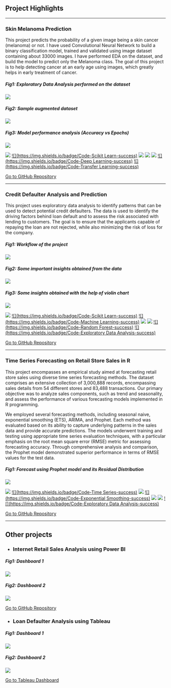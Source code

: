 ## Project Highlights

---

### Skin Melanoma Prediction

This project predicts the probability of a given image being a skin cancer (melanoma) or not. I have used Convolutional Neural Network to build a binary classification model, trained and validated using image dataset containing about 33000 images. I have performed EDA on the dataset, and build the model to predict only the Melanoma class. The goal of this project is to help detecting cancer at an early age using images, which greatly helps in early treatment of cancer. 

##### Fig1: Exploratory Data Analysis performed on the dataset
<img src="images/melanoma%20eda.png?raw=true" />

##### Fig2: Sample augmented dataset
<img src="images/melanoma%20augmented%20images.png?raw=true" />

##### Fig3: Model performance analysis (Accuracy vs Epochs)
<img src="images/melanoma%20accuracy%20vs%20epochs.png?raw=true" />

[![](https://img.shields.io/badge/Code-Python-success)](#) [![](https://img.shields.io/badge/Code-Scikit Learn-success)](#) [![](https://img.shields.io/badge/Code-Tensorflow-success)](#) [![](https://img.shields.io/badge/Code-Matplotlib-success)](#) [![](https://img.shields.io/badge/Code-Pandas-success)](#) [![](https://img.shields.io/badge/Code-Deep Learning-success)](#) [![](https://img.shields.io/badge/Code-Transfer Learning-success)](#) 

[Go to GitHub Repository](https://github.com/aje2907/Skin-Melanoma-Prediction/tree/main)

---

### Credit Defaulter Analysis and Prediction
This project uses exploratory data analysis to identify patterns that can be used to detect potential credit defaulters. The data is used to identify the driving factors behind loan default and to assess the risk associated with lending to customers. The goal is to ensure that the applicants capable of repaying the loan are not rejected, while also minimizing the risk of loss for the company.

##### Fig1: Workflow of the project
<img src="images/credit%20def%20workflow.png?raw=true" />

##### Fig2: Some important insights obtained from the data
<img src="images/credit%20def%20pareto%20reshaped.png?raw=true" />

##### Fig3: Some insights obtained with the help of violin chart
<img src="images/credit%20def%20violin%20cropped.png?raw=true" />

[![](https://img.shields.io/badge/Code-Python-success)](#) [![](https://img.shields.io/badge/Code-Scikit Learn-success)](#) [![](https://img.shields.io/badge/Code-Machine Learning-success)](#) [![](https://img.shields.io/badge/Code-Matplotlib-success)](#) [![](https://img.shields.io/badge/Code-Pandas-success)](#) [![](https://img.shields.io/badge/Code-Random Forest-success)](#) [![](https://img.shields.io/badge/Code-Exploratory Data Analysis-success)](#) 

[Go to GitHub Repository](https://github.com/aje2907/Credit_Defaulter_Analysis_and_Prediction/tree/main)

---

### Time Series Forecasting on Retail Store Sales in R
This project encompasses an empirical study aimed at forecasting retail store sales using diverse time series forecasting methods. The dataset comprises an extensive collection of 3,000,888 records, encompassing sales details from 54 different stores and 83,488 transactions. Our primary objective was to analyze sales components, such as trend and seasonality, and assess the performance of various forecasting models implemented in R programming.

We employed several forecasting methods, including seasonal naive, exponential smoothing (ETS), ARIMA, and Prophet. Each method was evaluated based on its ability to capture underlying patterns in the sales data and provide accurate predictions. The models underwent training and testing using appropriate time series evaluation techniques, with a particular emphasis on the root mean square error (RMSE) metric for assessing forecasting accuracy. Through comprehensive analysis and comparison, the Prophet model demonstrated superior performance in terms of RMSE values for the test data.

##### Fig1: Forecast using Prophet model and its Residual Distribution 
<img src="images/timeseries%20prophet.png?raw=true" />

[![](https://img.shields.io/badge/Code-R-success)](#) [![](https://img.shields.io/badge/Code-Time Series-success)](#) [![](https://img.shields.io/badge/Code-ARIMA-success)](#) [![](https://img.shields.io/badge/Code-Exponential Smoothing-success)](#) [![](https://img.shields.io/badge/Code-Prophet-success)](#) [![](https://img.shields.io/badge/Code-Forecasting-success)](#) [![](https://img.shields.io/badge/Code-Exploratory Data Analysis-success)](#) 

[Go to GitHub Repository](https://github.com/aje2907/Time-Series-Forecasting-on-Retail-Store-Sales)

---

## Other projects

- ### Internet Retail Sales Analysis using Power BI

##### Fig1: Dashboard 1
<img src="images/powerbi1.jpeg?raw=true" />

##### Fig2: Dashboard 2
<img src="images/powerbi2.jpeg?raw=true" />

[Go to GitHub Repository](https://github.com/aje2907/Power-BI-Project)

- ### Loan Defaulter Analysis using Tableau

##### Fig1: Dashboard 1
<img src="images/tableau1.jpeg?raw=true" />

##### Fig2: Dashboard 2
<img src="images/tableau2.jpeg?raw=true" />

[Go to Tableau Dashboard](https://public.tableau.com/app/profile/ajith.kumar3631/viz/ANALYSISOFCREDITLOANDEFAULTERS/Dashboard1)


